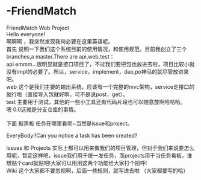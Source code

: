 # -FriendMatch
FriendMatch Web Project  
Hello everyone!  
啊啊啊 ，我突然发现我何必要在这里英语呢。  
首先 说明一下我们这个系统目前的使用情况，和使用规范。目前我创立了三个branches,a master.There are api,web,test：  
api emmm...很明显就是接口项目了，不过我们要把包也放进去啦，项目比较小就没有impl的必要了。所以，service，implement，dao,po神马的就尽管放进来吧。   
web 这个是我们主要的输出系统，应该有一个完整的mvc架构，service走接口的就行啦（直接导入包就好啊，可不是说post，get）。   
test 主要用于测试，其他的一些小工具还有代码片段也可以随意放啊哈哈哈。   
嗯 0.0这就是分支仓库的事情。   
     
下面 敲黑板 任务在哪里看呢~当然是issue和project。   

EveryBody!!Can you notice a task has been created?      

Issues 和 Projects 实际上都可以用来做我们的项目管理，但对于我们来说要怎么用呢，暂定这样吧，issue我们用于统一发任务，而projects用于当任务看板，谁想贴个card就贴吧!大家可以用用这两个功能给大家打个招呼!
        
Wiki 这个大家都不要忽视啊，后面一些规则，就写进去啦 （大家都要写的哈）
